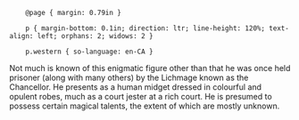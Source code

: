   
		@page { margin: 0.79in }  
		p { margin-bottom: 0.1in; direction: ltr; line-height: 120%; text-align: left; orphans: 2; widows: 2 }  
		p.western { so-language: en-CA }  
	

Not much is known of this enigmatic figure other than that he was once held prisoner \(along with many others\) by the Lichmage known as the Chancellor. He presents as a human midget dressed in colourful and opulent robes, much as a court jester at a rich court. He is presumed to possess certain magical talents, the extent of which are mostly unknown.

